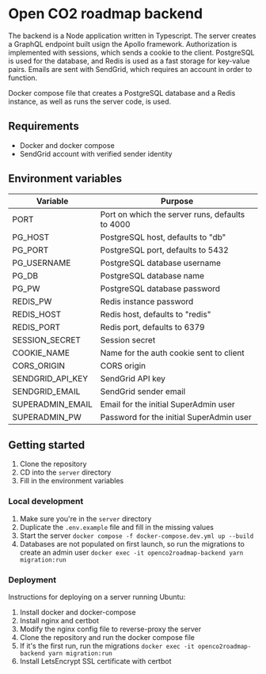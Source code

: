 # Open CO2 roadmap backend

The backend is a Node application written in Typescript. The server creates a GraphQL endpoint built usign the Apollo framework. Authorization is implemented with sessions, which sends a cookie to the client. PostgreSQL is used for the database, and Redis is used as a fast storage for key-value pairs. Emails are sent with SendGrid, which requires an account in order to function.

Docker compose file that creates a PostgreSQL database and a Redis instance, as well as runs the server code, is used.

## Requirements

- Docker and docker compose
- SendGrid account with verified sender identity

## Environment variables

| Variable         | Purpose                                         |
| ---------------- | ----------------------------------------------- |
| PORT             | Port on which the server runs, defaults to 4000 |
| PG_HOST          | PostgreSQL host, defaults to "db"               |
| PG_PORT          | PostgreSQL port, defaults to 5432               |
| PG_USERNAME      | PostgreSQL database username                    |
| PG_DB            | PostgreSQL database name                        |
| PG_PW            | PostgreSQL database password                    |
| REDIS_PW         | Redis instance password                         |
| REDIS_HOST       | Redis host, defaults to "redis"                 |
| REDIS_PORT       | Redis port, defaults to 6379                    |
| SESSION_SECRET   | Session secret                                  |
| COOKIE_NAME      | Name for the auth cookie sent to client         |
| CORS_ORIGIN      | CORS origin                                     |
| SENDGRID_API_KEY | SendGrid API key                                |
| SENDGRID_EMAIL   | SendGrid sender email                           |
| SUPERADMIN_EMAIL | Email for the initial SuperAdmin user           |
| SUPERADMIN_PW    | Password for the initial SuperAdmin user        |

## Getting started

1. Clone the repository
1. CD into the `server` directory
1. Fill in the environment variables

### Local development

1. Make sure you're in the `server` directory
1. Duplicate the `.env.example` file and fill in the missing values
1. Start the server `docker compose -f docker-compose.dev.yml up --build`
1. Databases are not populated on first launch, so run the migrations to create an admin user `docker exec -it openco2roadmap-backend yarn migration:run`

### Deployment

Instructions for deploying on a server running Ubuntu:

1. Install docker and docker-compose
1. Install nginx and certbot
1. Modify the nginx config file to reverse-proxy the server
1. Clone the repository and run the docker compose file
1. If it's the first run, run the migrations `docker exec -it openco2roadmap-backend yarn migration:run`
1. Install LetsEncrypt SSL certificate with certbot
